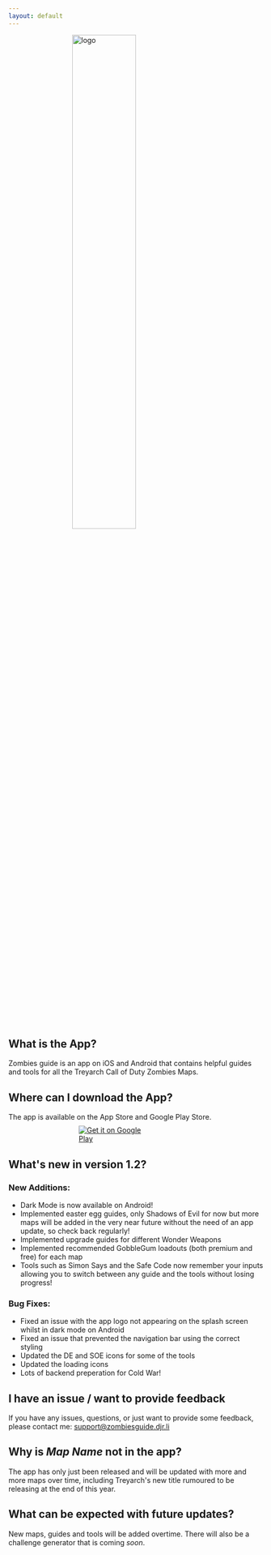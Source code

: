 ```yaml
---
layout: default
---
```


<img width="200" alt="logo" style="display: block; margin-left: auto; margin-right: auto; width: 50%" src="https://zombiesguide.djr.li/logo.png">

## What is the App? 
Zombies guide is an app on iOS and Android that contains helpful guides and tools for all the Treyarch Call of Duty Zombies Maps.

## Where can I download the App?
The app is available on the App Store and Google Play Store. 
<br>
    <a href="https://apps.apple.com/us/app/zombies-guide/id1518890991?mt=8" style="display:inline-block;overflow:hidden;background:url(https://linkmaker.itunes.apple.com/en-us/badge-lrg.svg?releaseDate=2020-07-08&kind=iossoftware&bubble=apple_music) no-repeat;width:135px;height:40px;"></a>
    <a href='https://play.google.com/store/apps/details?id=com.dannyryman.zombies_guide&fbclid=IwAR0nDwZkkRg2ciPr4t6c0kcs630VeyjUG4kZf67qHf97aRCBTlC-WiCsnvk&pcampaignid=pcampaignidMKT-Other-global-all-co-prtnr-py-PartBadge-Mar2515-1'><img alt='Get it on Google Play' src='https://play.google.com/intl/en_gb/badges/static/images/badges/en_badge_web_generic.png' style="max-width:30%;"/></a>

## What's new in version 1.2?
### New Additions:
- Dark Mode is now available on Android!
- Implemented easter egg guides, only Shadows of Evil for now but more maps will be added in the very near future without the need of an app update, so check back regularly!
- Implemented upgrade guides for different Wonder Weapons
- Implemented recommended GobbleGum loadouts (both premium and free) for each map
- Tools such as Simon Says and the Safe Code now remember your inputs allowing you to switch between any guide and the tools without losing progress!

### Bug Fixes:
- Fixed an issue with the app logo not appearing on the splash screen whilst in dark mode on Android
- Fixed an issue that prevented the navigation bar using the correct styling
- Updated the DE and SOE icons for some of the tools
- Updated the loading icons
- Lots of backend preperation for Cold War!
    

## I have an issue / want to provide feedback
If you have any issues, questions, or just want to provide some feedback, please contact me: <support@zombiesguide.djr.li>

## Why is *Map Name* not in the app?
The app has only just been released and will be updated with more and more maps over time, including Treyarch's new title rumoured to be releasing at the end of this year.

## What can be expected with future updates?
New maps, guides and tools will be added overtime. There will also be a challenge generator that is coming *soon*.


